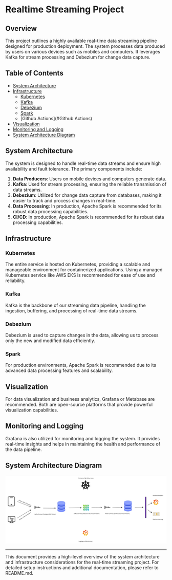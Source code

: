 # Realtime Streaming Project

## Overview

This project outlines a highly available real-time data streaming pipeline designed for production deployment. The system processes data produced by users on various devices such as mobiles and computers. It leverages Kafka for stream processing and Debezium for change data capture.

## Table of Contents

- [System Architecture](#system-architecture)
- [Infrastructure](#infrastructure)
  - [Kubernetes](#kubernetes)
  - [Kafka](#kafka)
  - [Debezium](#debezium)
  - [Spark](#spark)
  - [Github Actions](#Github Actions)
- [Visualization](#visualization)
- [Monitoring and Logging](#monitoring-and-logging)
- [System Architecture Diagram](#system-architecture-diagram)

## System Architecture

The system is designed to handle real-time data streams and ensure high availability and fault tolerance. The primary components include:

1. **Data Producers**: Users on mobile devices and computers generate data.
2. **Kafka**: Used for stream processing, ensuring the reliable transmission of data streams.
3. **Debezium**: Utilized for change data capture from databases, making it easier to track and process changes in real-time.
4. **Data Processing**: In production, Apache Spark is recommended for its robust data processing capabilities.
5. **CI/CD**: In production, Apache Spark is recommended for its robust data processing capabilities.

## Infrastructure

### Kubernetes

The entire service is hosted on Kubernetes, providing a scalable and manageable environment for containerized applications. Using a managed Kubernetes service like AWS EKS is recommended for ease of use and reliability.

### Kafka

Kafka is the backbone of our streaming data pipeline, handling the ingestion, buffering, and processing of real-time data streams.

### Debezium

Debezium is used to capture changes in the data, allowing us to process only the new and modified data efficiently.

### Spark

For production environments, Apache Spark is recommended due to its advanced data processing features and scalability.

## Visualization

For data visualization and business analytics, Grafana or Metabase are recommended. Both are open-source platforms that provide powerful visualization capabilities.

## Monitoring and Logging

Grafana is also utilized for monitoring and logging the system. It provides real-time insights and helps in maintaining the health and performance of the data pipeline.

## System Architecture Diagram

![Architecture Diagram](images/img.jpg)

---

This document provides a high-level overview of the system architecture and infrastructure considerations for the real-time streaming project. For detailed setup instructions and additional documentation, please refer to README.md.
